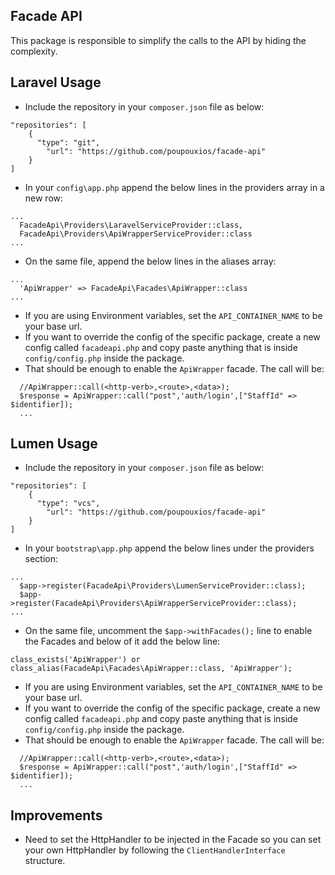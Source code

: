 ## Facade API

This package is responsible to simplify the calls to the API by hiding the complexity.

## Laravel Usage

* Include the repository in your `composer.json` file as below:
```
"repositories": [
    {
      "type": "git",
    	"url": "https://github.com/poupouxios/facade-api"
	}
]
```

* In your `config\app.php` append the below lines in the providers array in a new row:
```
...
  FacadeApi\Providers\LaravelServiceProvider::class,
  FacadeApi\Providers\ApiWrapperServiceProvider::class
...
```
* On the same file, append the below lines in the aliases array:
```
...
  'ApiWrapper' => FacadeApi\Facades\ApiWrapper::class
...
```
* If you are using Environment variables, set the `API_CONTAINER_NAME` to be your base url.
* If you want to override the config of the specific package, create a new config called `facadeapi.php` and copy paste anything that is inside `config/config.php` inside the package.
* That should be enough to enable the `ApiWrapper` facade. The call will be:
```
  //ApiWrapper::call(<http-verb>,<route>,<data>);
  $response = ApiWrapper::call("post",'auth/login',["StaffId" => $identifier]);
  ...
```

## Lumen Usage

* Include the repository in your `composer.json` file as below:
```
"repositories": [
    {
      "type": "vcs",
    	"url": "https://github.com/poupouxios/facade-api"
	}
]
```

* In your `bootstrap\app.php` append the below lines under the providers section:
```
...
  $app->register(FacadeApi\Providers\LumenServiceProvider::class);
  $app->register(FacadeApi\Providers\ApiWrapperServiceProvider::class);
...
```
* On the same file, uncomment the `$app->withFacades();` line to enable the Facades and below of it add the below line:
```
class_exists('ApiWrapper') or class_alias(FacadeApi\Facades\ApiWrapper::class, 'ApiWrapper');
```
* If you are using Environment variables, set the `API_CONTAINER_NAME` to be your base url.
* If you want to override the config of the specific package, create a new config called `facadeapi.php` and copy paste anything that is inside `config/config.php` inside the package.
* That should be enough to enable the `ApiWrapper` facade. The call will be:
```
  //ApiWrapper::call(<http-verb>,<route>,<data>);
  $response = ApiWrapper::call("post",'auth/login',["StaffId" => $identifier]);
  ...
```

## Improvements

* Need to set the HttpHandler to be injected in the Facade so you can set your own HttpHandler by following the `ClientHandlerInterface` structure.
